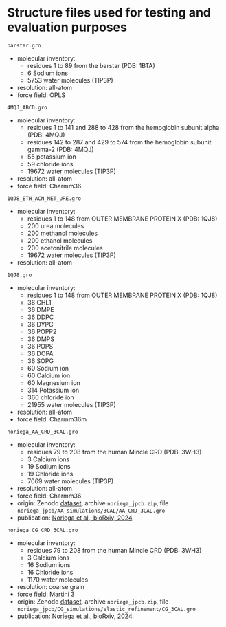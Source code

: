 # Structure files used for testing and evaluation purposes

`barstar.gro`
- molecular inventory:
    - residues 1 to 89 from the barstar (PDB: 1BTA)
    - 6 Sodium ions
    - 5753 water molecules (TIP3P)
- resolution: all-atom
- force field: OPLS


`4MQJ_ABCD.gro`
- molecular inventory:
    - residues 1 to 141 and 288 to 428 from the hemoglobin subunit alpha (PDB: 4MQJ)
    - residues 142 to 287 and 429 to 574 from the hemoglobin subunit gamma-2 (PDB: 4MQJ)
    - 55 potassium ion
    - 59 chloride ions
    - 19672 water molecules (TIP3P)
- resolution: all-atom
- force field: Charmm36


`1QJ8_ETH_ACN_MET_URE.gro`
- molecular inventory:
    - residues 1 to 148 from OUTER MEMBRANE PROTEIN X (PDB: 1QJ8)
    - 200 urea molecules
    - 200 methanol molecules
    - 200 ethanol molecules 
    - 200 acetonitrile molecules 
    - 19672 water molecules (TIP3P)
- resolution: all-atom


`1QJ8.gro`
- molecular inventory:
    - residues 1 to 148 from OUTER MEMBRANE PROTEIN X (PDB: 1QJ8)
    - 36 CHL1
    - 36 DMPE
    - 36 DDPC
    - 36 DYPG
    - 36 POPP2
    - 36 DMPS
    - 36 POPS
    - 36 DOPA
    - 36 SOPG
    - 60 Sodium ion
    - 60 Calcium ion
    - 60 Magnesium ion
    - 314 Potassium ion
    - 360 chloride ion
    - 21955 water molecules (TIP3P)
- resolution: all-atom
- force field: Charmm36m


`noriega_AA_CRD_3CAL.gro`
- molecular inventory:
    - residues 79 to 208 from the human Mincle CRD (PDB: 3WH3)
    - 3 Calcium ions
    - 19 Sodium ions
    - 19 Chloride ions
    - 7069 water molecules (TIP3P)
- resolution: all-atom
- force field: Charmm36 
- origin: Zenodo [dataset](https://zenodo.org/records/11204133), archive `noriega_jpcb.zip`, file `noriega_jpcb/AA_simulations/3CAL/AA_CRD_3CAL.gro` 
- publication: [Noriega et al., bioRxiv, 2024](https://www.biorxiv.org/content/10.1101/2024.05.17.594645v1).


`noriega_CG_CRD_3CAL.gro`
- molecular inventory:
    - residues 79 to 208 from the human Mincle CRD (PDB: 3WH3)
    - 3 Calcium ions
    - 16 Sodium ions
    - 16 Chloride ions
    - 1170 water molecules
- resolution: coarse grain
- force field: Martini 3
- origin: Zenodo [dataset](https://zenodo.org/records/11204133), archive `noriega_jpcb.zip`, file `noriega_jpcb/CG_simulations/elastic_refinement/CG_3CAL.gro` 
- publication: [Noriega et al., bioRxiv, 2024](https://www.biorxiv.org/content/10.1101/2024.05.17.594645v1).


